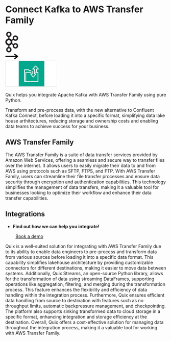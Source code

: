 # Connect Kafka to AWS Transfer Family

<div class="connect-images cards blog-grid-card" markdown>
<div>
<img src="../images/kafka_logo.png" width="40px" />
</div>
<div>
<img src="../images/arrow.svg" width="40px" />
</div>
<div>
<img src="./images/aws-transfer-family_1.jpg" />
</div>
</div>

Quix helps you integrate Apache Kafka with AWS Transfer Family using pure Python.

Transform and pre-process data, with the new alternative to Confluent Kafka Connect, before loading it into a specific format, simplifying data lake house arthitectures, reducing storage and ownership costs and enabling data teams to achieve success for your business.

## AWS Transfer Family

The AWS Transfer Family is a suite of data transfer services provided by Amazon Web Services, offering a seamless and secure way to transfer files over the internet. It allows users to easily migrate their data to and from AWS using protocols such as SFTP, FTPS, and FTP. With AWS Transfer Family, users can streamline their file transfer processes and ensure data security through encryption and authentication capabilities. This technology simplifies the management of data transfers, making it a valuable tool for businesses looking to optimize their workflow and enhance their data transfer capabilities.

## Integrations

<div class="grid cards" markdown>

- __Find out how we can help you integrate!__

    <a class="md-button md-button--primary" href="https://share.hsforms.com/1iW0TmZzKQMChk0lxd_tGiw4yjw2?__hstc=175542013.2303933fbd746c0ac86d9ccbe9bc9100.1728383268831.1729603416735.1729620918855.31&__hssc=175542013.1.1729620918855&__hsfp=2132701734" target="_blank" style="margin:.5rem;">Book a demo</a>

</div>


Quix is a well-suited solution for integrating with AWS Transfer Family due to its ability to enable data engineers to pre-process and transform data from various sources before loading it into a specific data format. This capability simplifies lakehouse architecture by providing customizable connectors for different destinations, making it easier to move data between systems. Additionally, Quix Streams, an open-source Python library, allows for the transformation of data using streaming DataFrames, supporting operations like aggregation, filtering, and merging during the transformation process. This feature enhances the flexibility and efficiency of data handling within the integration process. Furthermore, Quix ensures efficient data handling from source to destination with features such as no throughput limits, automatic backpressure management, and checkpointing. The platform also supports sinking transformed data to cloud storage in a specific format, enhancing integration and storage efficiency at the destination. Overall, Quix offers a cost-effective solution for managing data throughout the integration process, making it a valuable tool for working with AWS Transfer Family.

